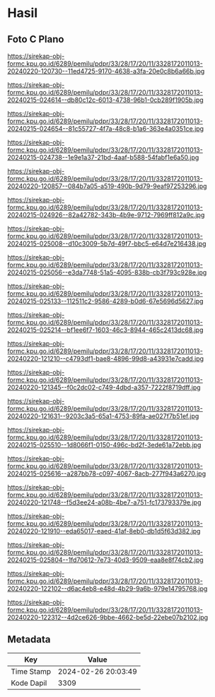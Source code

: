 # Hasil

## Foto C Plano

https://sirekap-obj-formc.kpu.go.id/6289/pemilu/pdpr/33/28/17/20/11/3328172011013-20240220-120730--11ed4725-9170-4638-a3fa-20e0c8b6a66b.jpg

https://sirekap-obj-formc.kpu.go.id/6289/pemilu/pdpr/33/28/17/20/11/3328172011013-20240215-024614--db80c12c-6013-4738-96b1-0cb289f1905b.jpg

https://sirekap-obj-formc.kpu.go.id/6289/pemilu/pdpr/33/28/17/20/11/3328172011013-20240215-024654--81c55727-4f7a-48c8-b1a6-363e4a0351ce.jpg

https://sirekap-obj-formc.kpu.go.id/6289/pemilu/pdpr/33/28/17/20/11/3328172011013-20240215-024738--1e9e1a37-21bd-4aaf-b588-54fabf1e6a50.jpg

https://sirekap-obj-formc.kpu.go.id/6289/pemilu/pdpr/33/28/17/20/11/3328172011013-20240220-120857--084b7a05-a519-490b-9d79-9eaf97253296.jpg

https://sirekap-obj-formc.kpu.go.id/6289/pemilu/pdpr/33/28/17/20/11/3328172011013-20240215-024926--82a42782-343b-4b9e-9712-7969ff812a9c.jpg

https://sirekap-obj-formc.kpu.go.id/6289/pemilu/pdpr/33/28/17/20/11/3328172011013-20240215-025008--d10c3009-5b7d-49f7-bbc5-e64d7e216438.jpg

https://sirekap-obj-formc.kpu.go.id/6289/pemilu/pdpr/33/28/17/20/11/3328172011013-20240215-025056--e3da7748-51a5-4095-838b-cb3f793c928e.jpg

https://sirekap-obj-formc.kpu.go.id/6289/pemilu/pdpr/33/28/17/20/11/3328172011013-20240215-025133--112511c2-9586-4289-b0d6-67e5696d5627.jpg

https://sirekap-obj-formc.kpu.go.id/6289/pemilu/pdpr/33/28/17/20/11/3328172011013-20240215-025214--bf1ee6f7-1603-46c3-8944-465c2413dc68.jpg

https://sirekap-obj-formc.kpu.go.id/6289/pemilu/pdpr/33/28/17/20/11/3328172011013-20240220-121210--c4793df1-bae8-4896-99d8-a43931e7cadd.jpg

https://sirekap-obj-formc.kpu.go.id/6289/pemilu/pdpr/33/28/17/20/11/3328172011013-20240220-121345--f0c2dc02-c749-4dbd-a357-7222f8719dff.jpg

https://sirekap-obj-formc.kpu.go.id/6289/pemilu/pdpr/33/28/17/20/11/3328172011013-20240220-121631--9203c3a5-65a1-4753-89fa-ae027f7b51ef.jpg

https://sirekap-obj-formc.kpu.go.id/6289/pemilu/pdpr/33/28/17/20/11/3328172011013-20240215-025510--1d8066f1-0150-496c-bd2f-3ede61a72ebb.jpg

https://sirekap-obj-formc.kpu.go.id/6289/pemilu/pdpr/33/28/17/20/11/3328172011013-20240215-025616--a287bb78-c097-4067-8acb-277f943a6270.jpg

https://sirekap-obj-formc.kpu.go.id/6289/pemilu/pdpr/33/28/17/20/11/3328172011013-20240220-121748--f5d3ee24-a08b-4be7-a751-fc173793379e.jpg

https://sirekap-obj-formc.kpu.go.id/6289/pemilu/pdpr/33/28/17/20/11/3328172011013-20240220-121910--eda65017-eaed-41af-8eb0-db1d5f63d382.jpg

https://sirekap-obj-formc.kpu.go.id/6289/pemilu/pdpr/33/28/17/20/11/3328172011013-20240215-025804--1fd70612-7e73-40d3-9509-eaa8e8f74cb2.jpg

https://sirekap-obj-formc.kpu.go.id/6289/pemilu/pdpr/33/28/17/20/11/3328172011013-20240220-122102--d6ac4eb8-e48d-4b29-9a6b-979e14795768.jpg

https://sirekap-obj-formc.kpu.go.id/6289/pemilu/pdpr/33/28/17/20/11/3328172011013-20240220-122312--4d2ce626-9bbe-4662-be5d-22ebe07b2102.jpg


## Metadata

| Key        | Value               |
| ---------- | ------------------- |
| Time Stamp | 2024-02-26 20:03:49 |
| Kode Dapil | 3309                |



